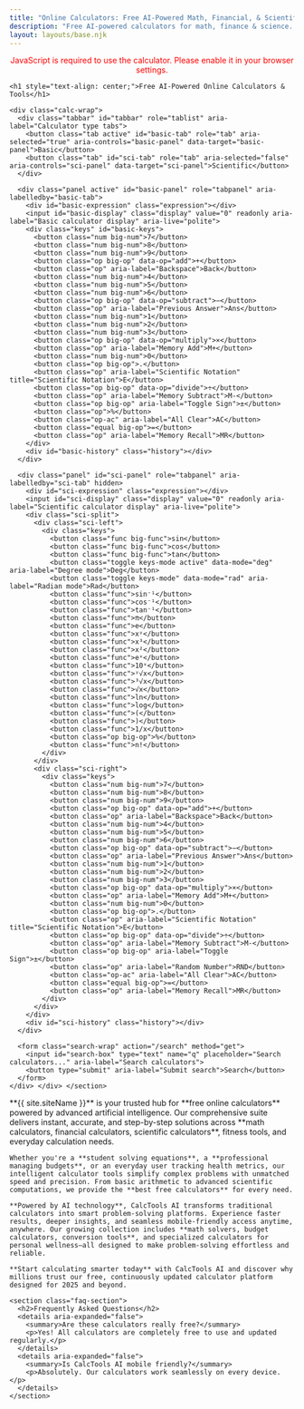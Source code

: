 ```yaml
---
title: "Online Calculators: Free AI-Powered Math, Financial, & Scientific Tools"
description: "Free AI-powered calculators for math, finance & science. Get instant, accurate solutions with step-by-step results. Trusted by students & professionals."
layout: layouts/base.njk
---
```


<div class="error-region" aria-live="assertive"></div>

<noscript>
 <p style="text-align: center; color: red;">
JavaScript is required to use the calculator. Please enable it in your browser settings.
 </p>
</noscript>

<section class="hero-section">
  <div class="container-padded">
    
    <h1 style="text-align: center;">Free AI-Powered Online Calculators & Tools</h1>

    <div class="calc-wrap">
      <div class="tabbar" id="tabbar" role="tablist" aria-label="Calculator type tabs">
        <button class="tab active" id="basic-tab" role="tab" aria-selected="true" aria-controls="basic-panel" data-target="basic-panel">Basic</button>
        <button class="tab" id="sci-tab" role="tab" aria-selected="false" aria-controls="sci-panel" data-target="sci-panel">Scientific</button>
      </div>

      <div class="panel active" id="basic-panel" role="tabpanel" aria-labelledby="basic-tab">
        <div id="basic-expression" class="expression"></div>
        <input id="basic-display" class="display" value="0" readonly aria-label="Basic calculator display" aria-live="polite">
        <div class="keys" id="basic-keys">
          <button class="num big-num">7</button>
          <button class="num big-num">8</button>
          <button class="num big-num">9</button>
          <button class="op big-op" data-op="add">+</button>
          <button class="op" aria-label="Backspace">Back</button>
          <button class="num big-num">4</button>
          <button class="num big-num">5</button>
          <button class="num big-num">6</button>
          <button class="op big-op" data-op="subtract">−</button>
          <button class="op" aria-label="Previous Answer">Ans</button>
          <button class="num big-num">1</button>
          <button class="num big-num">2</button>
          <button class="num big-num">3</button>
          <button class="op big-op" data-op="multiply">×</button>
          <button class="op" aria-label="Memory Add">M+</button>
          <button class="num big-num">0</button>
          <button class="op big-op">.</button>
          <button class="op" aria-label="Scientific Notation" title="Scientific Notation">E</button>
          <button class="op big-op" data-op="divide">÷</button>
          <button class="op" aria-label="Memory Subtract">M-</button>
          <button class="op big-op" aria-label="Toggle Sign">±</button>
          <button class="op">%</button>
          <button class="op-ac" aria-label="All Clear">AC</button>
          <button class="equal big-op">=</button>
          <button class="op" aria-label="Memory Recall">MR</button>
        </div>
        <div id="basic-history" class="history"></div>
      </div>

      <div class="panel" id="sci-panel" role="tabpanel" aria-labelledby="sci-tab" hidden>
        <div id="sci-expression" class="expression"></div>
        <input id="sci-display" class="display" value="0" readonly aria-label="Scientific calculator display" aria-live="polite">
        <div class="sci-split">
          <div class="sci-left">
            <div class="keys">
              <button class="func big-func">sin</button>
              <button class="func big-func">cos</button>
              <button class="func big-func">tan</button>
              <button class="toggle keys-mode active" data-mode="deg" aria-label="Degree mode">Deg</button>
              <button class="toggle keys-mode" data-mode="rad" aria-label="Radian mode">Rad</button>
              <button class="func">sin⁻¹</button>
              <button class="func">cos⁻¹</button>
              <button class="func">tan⁻¹</button>
              <button class="func">π</button>
              <button class="func">e</button>
              <button class="func">xʸ</button>
              <button class="func">x³</button>
              <button class="func">x²</button>
              <button class="func">eˣ</button>
              <button class="func">10ˣ</button>
              <button class="func">ʸ√x</button>
              <button class="func">³√x</button>
              <button class="func">√x</button>
              <button class="func">ln</button>
              <button class="func">log</button>
              <button class="func">(</button>
              <button class="func">)</button>
              <button class="func">1/x</button>
              <button class="op big-op">%</button>
              <button class="func">n!</button>
            </div>
          </div>
          <div class="sci-right">
            <div class="keys">
              <button class="num big-num">7</button>
              <button class="num big-num">8</button>
              <button class="num big-num">9</button>
              <button class="op big-op" data-op="add">+</button>
              <button class="op" aria-label="Backspace">Back</button>
              <button class="num big-num">4</button>
              <button class="num big-num">5</button>
              <button class="num big-num">6</button>
              <button class="op big-op" data-op="subtract">−</button>
              <button class="op" aria-label="Previous Answer">Ans</button>
              <button class="num big-num">1</button>
              <button class="num big-num">2</button>
              <button class="num big-num">3</button>
              <button class="op big-op" data-op="multiply">×</button>
              <button class="op" aria-label="Memory Add">M+</button>
              <button class="num big-num">0</button>
              <button class="op big-op">.</button>
              <button class="op" aria-label="Scientific Notation" title="Scientific Notation">E</button>
              <button class="op big-op" data-op="divide">÷</button>
              <button class="op" aria-label="Memory Subtract">M-</button>
              <button class="op big-op" aria-label="Toggle Sign">±</button>
              <button class="op" aria-label="Random Number">RND</button>
              <button class="op-ac" aria-label="All Clear">AC</button>
              <button class="equal big-op">=</button>
              <button class="op" aria-label="Memory Recall">MR</button>
            </div>
          </div>
        </div>
        <div id="sci-history" class="history"></div>
      </div>
      
      <form class="search-wrap" action="/search" method="get">
        <input id="search-box" type="text" name="q" placeholder="Search calculators..." aria-label="Search calculators">
        <button type="submit" aria-label="Submit search">Search</button>
      </form>
    </div> </div> </section>

<section class="content-section">
  <div class="container-padded page-content">
    **{{ site.siteName }}** is your trusted hub for **free online calculators** powered by advanced artificial intelligence. Our comprehensive suite delivers instant, accurate, and step-by-step solutions across **math calculators, financial calculators, scientific calculators**, fitness tools, and everyday calculation needs.

    Whether you're a **student solving equations**, a **professional managing budgets**, or an everyday user tracking health metrics, our intelligent calculator tools simplify complex problems with unmatched speed and precision. From basic arithmetic to advanced scientific computations, we provide the **best free calculators** for every need.

    **Powered by AI technology**, CalcTools AI transforms traditional calculators into smart problem-solving platforms. Experience faster results, deeper insights, and seamless mobile-friendly access anytime, anywhere. Our growing collection includes **math solvers, budget calculators, conversion tools**, and specialized calculators for personal wellness—all designed to make problem-solving effortless and reliable.

    **Start calculating smarter today** with CalcTools AI and discover why millions trust our free, continuously updated calculator platform designed for 2025 and beyond.

    <section class="faq-section">
      <h2>Frequently Asked Questions</h2>
      <details aria-expanded="false">
        <summary>Are these calculators really free?</summary>
        <p>Yes! All calculators are completely free to use and updated regularly.</p>
      </details>
      <details aria-expanded="false">
        <summary>Is CalcTools AI mobile friendly?</summary>
        <p>Absolutely. Our calculators work seamlessly on every device.</p>
      </details>
    </section>

  </div> </section>

<script type="application/ld+json">
{
  "@context": "https://schema.org",
  "@type": "FAQPage",
  "mainEntity": [
    {
      "@type": "Question",
      "name": "Are these calculators really free?",
      "acceptedAnswer": {
        "@type": "Answer",
        "text": "Yes! All calculators are completely free to use and updated regularly."
      }
    },
    {
      "@type": "Question",
      "name": "Is CalcTools AI mobile friendly?",
      "acceptedAnswer": {
        "@type": "Answer",
        "text": "Absolutely. Our calculators work seamlessly on every device."
      }
    }
  ]
}
</script>